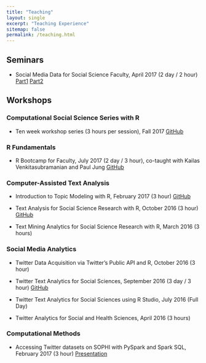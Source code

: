 ```yaml
---
title: "Teaching"
layout: single
excerpt: "Teaching Experience"
sitemap: false
permalink: /teaching.html
---
```


## Seminars

*   Social Media Data for Social Science Faculty, April 2017 (2 day / 2 hour) [Part1](/assets/documents/presentations/Social-Media-Seminar-Part1.pdf) [Part2](/assets/documents/presentations/Social-Media-Seminar-Part2.pdf)

## Workshops

### Computational Social Science Series with R

*   Ten week workshop series (3 hours per session), Fall 2017 [GitHub](https://wesslen.github.io/fall2017-rworkshops/)

### R Fundamentals

*   R Bootcamp for Faculty, July 2017 (2 day / 3 hour), co-taught with Kailas Venkitasubramanian and Paul Jung [GitHub](https://github.com/wesslen/r-bootcamp-workshop-summer-2017)

### Computer-Assisted Text Analysis

*   Introduction to Topic Modeling with R, February 2017 (3 hour) [GitHub](https://github.com/wesslen/Topic-Modeling-Workshop-with-R)

*   Text Analysis for Social Science Research with R, October 2016 (3 hour) [GitHub](https://github.com/wesslen/Federalist-Papers-Workshop)

*   Text Mining Analytics for Social Science Research with R, March 2016 (3 hours)

### Social Media Analytics

*   Twitter Data Acquisition via Twitter’s Public API and R, October 2016 (3 hour)

*   Twitter Text Analytics for Social Sciences, September 2016 (3 day / 3 hour) [GitHub](https://github.com/wesslen/fall-2016-pm-twitter-text)

*   Twitter Text Analytics for Social Sciences using R Studio, July 2016 (Full Day)

*   Twitter Analytics for Social and Health Sciences, April 2016 (3 hours)

### Computational Methods

*   Accessing Twitter datasets on SOPHI with PySpark and Spark SQL, February 2017 (3 hour) [Presentation](/assets/documents/presentations/spark-twitter.pptx)